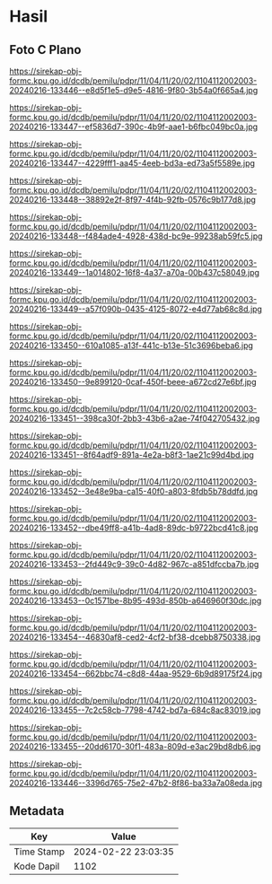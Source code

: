 # Hasil

## Foto C Plano

https://sirekap-obj-formc.kpu.go.id/dcdb/pemilu/pdpr/11/04/11/20/02/1104112002003-20240216-133446--e8d5f1e5-d9e5-4816-9f80-3b54a0f665a4.jpg

https://sirekap-obj-formc.kpu.go.id/dcdb/pemilu/pdpr/11/04/11/20/02/1104112002003-20240216-133447--ef5836d7-390c-4b9f-aae1-b6fbc049bc0a.jpg

https://sirekap-obj-formc.kpu.go.id/dcdb/pemilu/pdpr/11/04/11/20/02/1104112002003-20240216-133447--4229fff1-aa45-4eeb-bd3a-ed73a5f5589e.jpg

https://sirekap-obj-formc.kpu.go.id/dcdb/pemilu/pdpr/11/04/11/20/02/1104112002003-20240216-133448--38892e2f-8f97-4f4b-92fb-0576c9b177d8.jpg

https://sirekap-obj-formc.kpu.go.id/dcdb/pemilu/pdpr/11/04/11/20/02/1104112002003-20240216-133448--f484ade4-4928-438d-bc9e-99238ab59fc5.jpg

https://sirekap-obj-formc.kpu.go.id/dcdb/pemilu/pdpr/11/04/11/20/02/1104112002003-20240216-133449--1a014802-16f8-4a37-a70a-00b437c58049.jpg

https://sirekap-obj-formc.kpu.go.id/dcdb/pemilu/pdpr/11/04/11/20/02/1104112002003-20240216-133449--a57f090b-0435-4125-8072-e4d77ab68c8d.jpg

https://sirekap-obj-formc.kpu.go.id/dcdb/pemilu/pdpr/11/04/11/20/02/1104112002003-20240216-133450--610a1085-a13f-441c-b13e-51c3696beba6.jpg

https://sirekap-obj-formc.kpu.go.id/dcdb/pemilu/pdpr/11/04/11/20/02/1104112002003-20240216-133450--9e899120-0caf-450f-beee-a672cd27e6bf.jpg

https://sirekap-obj-formc.kpu.go.id/dcdb/pemilu/pdpr/11/04/11/20/02/1104112002003-20240216-133451--398ca30f-2bb3-43b6-a2ae-74f042705432.jpg

https://sirekap-obj-formc.kpu.go.id/dcdb/pemilu/pdpr/11/04/11/20/02/1104112002003-20240216-133451--8f64adf9-891a-4e2a-b8f3-1ae21c99d4bd.jpg

https://sirekap-obj-formc.kpu.go.id/dcdb/pemilu/pdpr/11/04/11/20/02/1104112002003-20240216-133452--3e48e9ba-ca15-40f0-a803-8fdb5b78ddfd.jpg

https://sirekap-obj-formc.kpu.go.id/dcdb/pemilu/pdpr/11/04/11/20/02/1104112002003-20240216-133452--dbe49ff8-a41b-4ad8-89dc-b9722bcd41c8.jpg

https://sirekap-obj-formc.kpu.go.id/dcdb/pemilu/pdpr/11/04/11/20/02/1104112002003-20240216-133453--2fd449c9-39c0-4d82-967c-a851dfccba7b.jpg

https://sirekap-obj-formc.kpu.go.id/dcdb/pemilu/pdpr/11/04/11/20/02/1104112002003-20240216-133453--0c1571be-8b95-493d-850b-a646960f30dc.jpg

https://sirekap-obj-formc.kpu.go.id/dcdb/pemilu/pdpr/11/04/11/20/02/1104112002003-20240216-133454--46830af8-ced2-4cf2-bf38-dcebb8750338.jpg

https://sirekap-obj-formc.kpu.go.id/dcdb/pemilu/pdpr/11/04/11/20/02/1104112002003-20240216-133454--662bbc74-c8d8-44aa-9529-6b9d89175f24.jpg

https://sirekap-obj-formc.kpu.go.id/dcdb/pemilu/pdpr/11/04/11/20/02/1104112002003-20240216-133455--7c2c58cb-7798-4742-bd7a-684c8ac83019.jpg

https://sirekap-obj-formc.kpu.go.id/dcdb/pemilu/pdpr/11/04/11/20/02/1104112002003-20240216-133455--20dd6170-30f1-483a-809d-e3ac29bd8db6.jpg

https://sirekap-obj-formc.kpu.go.id/dcdb/pemilu/pdpr/11/04/11/20/02/1104112002003-20240216-133446--3396d765-75e2-47b2-8f86-ba33a7a08eda.jpg


## Metadata

| Key        | Value               |
| ---------- | ------------------- |
| Time Stamp | 2024-02-22 23:03:35 |
| Kode Dapil | 1102                |



